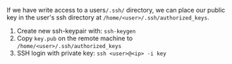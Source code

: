 If we have write access to a users`/.ssh/` directory, we can place our public key in the user's ssh directory at `/home/<user>/.ssh/authorized_keys`.

1. Create new ssh-keypair with: `ssh-keygen`
2. Copy `key.pub` on the remote machine to `/home/<user>/.ssh/authorized_keys`
3. SSH login with private key: `ssh <user>@<ip> -i key`